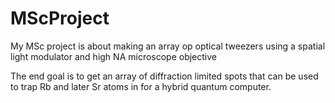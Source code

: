 # MScProject

My MSc project is about making an array op optical tweezers using a spatial light modulator and high NA microscope objective

The end goal is to get an array of diffraction limited spots that can be used to trap Rb and later Sr atoms in for a hybrid quantum computer. 

